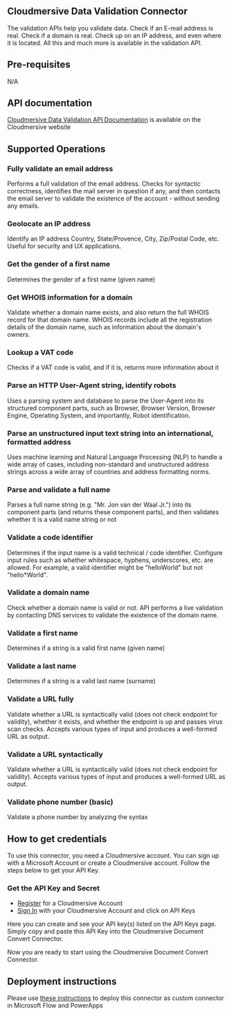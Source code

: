 ﻿
## Cloudmersive Data Validation Connector
The validation APIs help you validate data. Check if an E-mail address is real. Check if a domain is real. Check up on an IP address, and even where it is located. All this and much more is available in the validation API.


## Pre-requisites
N/A


## API documentation
[Cloudmersive Data Validation API Documentation](https://api.cloudmersive.com/docs/validate.asp) is available on the Cloudmersive website


## Supported Operations
### Fully validate an email address	
Performs a full validation of the email address. Checks for syntactic correctness, identifies the mail server in question if any, and then contacts the email server to validate the existence of the account - without sending any emails.

### Geolocate an IP address	
Identify an IP address Country, State/Provence, City, Zip/Postal Code, etc. Useful for security and UX applications.

### Get the gender of a first name	
Determines the gender of a first name (given name)

### Get WHOIS information for a domain	
Validate whether a domain name exists, and also return the full WHOIS record for that domain name. WHOIS records include all the registration details of the domain name, such as information about the domain's owners.

### Lookup a VAT code	
Checks if a VAT code is valid, and if it is, returns more information about it

### Parse an HTTP User-Agent string, identify robots	
Uses a parsing system and database to parse the User-Agent into its structured component parts, such as Browser, Browser Version, Browser Engine, Operating System, and importantly, Robot identification.

### Parse an unstructured input text string into an international, formatted address	
Uses machine learning and Natural Language Processing (NLP) to handle a wide array of cases, including non-standard and unstructured address strings across a wide array of countries and address formatting norms.

### Parse and validate a full name	
Parses a full name string (e.g. "Mr. Jon van der Waal Jr.") into its component parts (and returns these component parts), and then validates whether it is a valid name string or not

### Validate a code identifier	
Determines if the input name is a valid technical / code identifier. Configure input rules such as whether whitespace, hyphens, underscores, etc. are allowed. For example, a valid identifier might be "helloWorld" but not "hello*World".

### Validate a domain name	
Check whether a domain name is valid or not. API performs a live validation by contacting DNS services to validate the existence of the domain name.

### Validate a first name	
Determines if a string is a valid first name (given name)

### Validate a last name	
Determines if a string is a valid last name (surname)

### Validate a URL fully	
Validate whether a URL is syntactically valid (does not check endpoint for validity), whether it exists, and whether the endpoint is up and passes virus scan checks. Accepts various types of input and produces a well-formed URL as output.

### Validate a URL syntactically	
Validate whether a URL is syntactically valid (does not check endpoint for validity). Accepts various types of input and produces a well-formed URL as output.

### Validate phone number (basic)	
Validate a phone number by analyzing the syntax


## How to get credentials
To use this connector, you need a Cloudmersive account.  You can sign up with a Microsoft Account or create a Cloudmersive account.  Follow the steps below to get your API Key.

### Get the API Key and Secret
- [Register](https://account.cloudmersive.com/signup) for a Cloudmersive Account
- [Sign In](https://account.cloudmersive.com/login) with your Cloudmersive Account and click on API Keys

Here you can create and see your API key(s) listed on the API Keys page.  Simply copy and paste this API Key into the Cloudmersive Document Convert Connector.

Now you are ready to start using the Cloudmersive Document Convert Connector.


## Deployment instructions
Please use [these instructions](https://docs.microsoft.com/en-us/connectors/custom-connectors/paconn-cli) to deploy this connector as custom connector in Microsoft Flow and PowerApps

